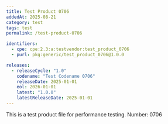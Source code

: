 ```yaml
---
title: Test Product 0706
addedAt: 2025-08-21
category: test
tags: test
permalink: /test-product-0706

identifiers:
  - cpe: cpe:2.3:a:testvendor:test_product_0706
  - purl: pkg:generic/test_product_0706@1.0.0

releases:
  - releaseCycle: "1.0"
    codename: "Test Codename 0706"
    releaseDate: 2025-01-01
    eol: 2026-01-01
    latest: "1.0.0"
    latestReleaseDate: 2025-01-01
---
```


This is a test product file for performance testing. Number: 0706
